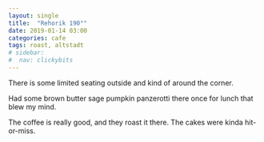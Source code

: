 ```yaml
---
layout: single
title:  "Rehorik 190°"
date: 2019-01-14 03:00
categories: cafe 
tags: roast, altstadt
# sidebar:
#  nav: clickybits
---
```


There is some limited seating outside and kind of around the corner.


Had some brown butter sage pumpkin panzerotti there once for lunch that blew my mind.

The coffee is really good, and they roast it there.  The cakes were kinda hit-or-miss.
